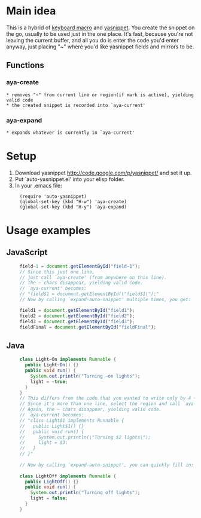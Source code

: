 # Main idea
  This is a hybrid of [keyboard macro](http://www.gnu.org/software/emacs/manual/html_node/emacs/Basic-Keyboard-Macro.html)
  and [yasnippet](http://code.google.com/p/yasnippet/).
  You create the snippet on the go, usually to be used just in the one place.
  It's fast, because you're not leaving the current buffer, and
  all you do is enter the code you'd enter anyway, just placing "~" where you'd
  like yasnippet fields and mirrors to be.
## Functions
### aya-create
    * removes "~" from current line or region(if mark is active), yielding valid code
    * the created snippet is recorded into `aya-current'
### aya-expand
    * expands whatever is currently in `aya-current'
# Setup
1. Download yasnippet http://code.google.com/p/yasnippet/ and set it up.
2. Put `auto-yasnippet.el' into your elisp folder.
3. In your .emacs file:

```Lisp
     (require 'auto-yasnippet)
     (global-set-key (kbd "H-w") 'aya-create)
     (global-set-key (kbd "H-y") 'aya-expand)
```
    
# Usage examples
## JavaScript
```JavaScript
     field~1 = document.getElementById("field~1");
     // Since this just one line,
     // just call `aya-create' (from anywhere on this line).
     // The ~ chars disappear, yielding valid code.
     // `aya-current' becomes:
     // "field$1 = document.getElementById(\"field$1\");"
     // Now by calling `expand-auto-snippet' multiple times, you get:

     field1 = document.getElementById("field1");
     field2 = document.getElementById("field2");
     field3 = document.getElementById("field3");
     fieldFinal = document.getElementById("fieldFinal");
```
## Java
```Java
     class Light~On implements Runnable {
       public Light~On() {}
       public void run() {
         System.out.println("Turning ~on lights");
         light = ~true;
       }
     }
     // This differs from the code that you wanted to write only by 4 ~ chars.
     // Since it's more than one line, select the region and call `aya-create'.
     // Again, the ~ chars disappear, yielding valid code.
     // `aya-current becomes:
     // "class Light$1 implements Runnable {
     //   public Light$1() {}
     //   public void run() {
     //     System.out.println(\"Turning $2 lights\");
     //     light = $3;
     //   }
     // }"
       
     // Now by calling `expand-auto-snippet', you can quickly fill in:
     
     class LightOff implements Runnable {
       public LightOff() {}
       public void run() {
         System.out.println("Turning off lights");
         light = false;
       }
     }
```
   
  
  
